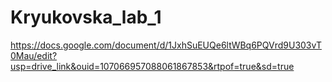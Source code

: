 # Kryukovska_lab_1

https://docs.google.com/document/d/1JxhSuEUQe6ltWBq6PQVrd9U303vT0Mau/edit?usp=drive_link&ouid=107066957088061867853&rtpof=true&sd=true

